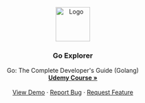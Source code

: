 <!-- PROJECT LOGO -->
<div align="center">
    <a href="https://github.com/github_username/repo_name">
        <img src="https://go.dev/images/gophers/pilot-bust.svg" alt="Logo" width="80" height="80">
    </a>
    <h3 align="center">Go Explorer</h3>

  <p align="center">
    Go: The Complete Developer's Guide (Golang)
    <br />
    <a href="#"><strong>Udemy Course »</strong></a>
    <br />
    <br />
    <a href="#">View Demo</a>
    ·
    <a href="#">Report Bug</a>
    ·
    <a href="#">Request Feature</a>
  </p>
</div>
